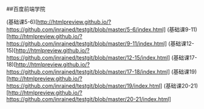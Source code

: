 ##百度前端学院

(基础课5-6)[http://htmlpreview.github.io/?https://github.com/inrained/testgit/blob/master/5-6/index.html]
(基础课9-11)[http://htmlpreview.github.io/?https://github.com/inrained/testgit/blob/master/9-11/index.html]
(基础课12-15)[http://htmlpreview.github.io/?https://github.com/inrained/testgit/blob/master/12-15/index.html]
(基础课17-18)[http://htmlpreview.github.io/?https://github.com/inrained/testgit/blob/master/17-18/index.html]
(基础课19)[http://htmlpreview.github.io/?https://github.com/inrained/testgit/blob/master/19/index.html]
(基础课20-21)[http://htmlpreview.github.io/?https://github.com/inrained/testgit/blob/master/20-21/index.html]

